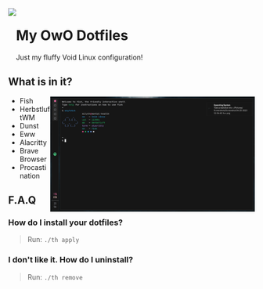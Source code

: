 <img align="left" style="vertical-align: middle" height="120" src="https://github.com/milyth.png">

# My OwO Dotfiles

Just my fluffy Void Linux configuration!



## What is in it?
<img align="right" style="vertical-align: middle" height="235" src="/.github/scrsht.png">

- Fish
- HerbstluftWM
- Dunst
- Eww
- Alacritty
- Brave Browser
- Procastination

## F.A.Q

### How do I install your dotfiles?
> Run: `./th apply`

### I don't like it. How do I uninstall?
> Run: `./th remove`
